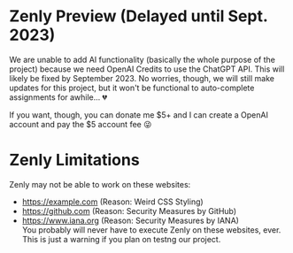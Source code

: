 # Zenly Preview (Delayed until Sept. 2023)
We are unable to add AI functionality (basically the whole purpose of the project) because we need OpenAI Credits to use the ChatGPT API. This will likely be fixed by September 2023. No worries, though, we will still make updates for this project, but it won't be functional to auto-complete assignments for awhile... 💔</br>

If you want, though, you can donate me $5+ and I can create a OpenAI account and pay the $5 account fee 😜

# Zenly Limitations
Zenly may not be able to work on these websites: </br>
- https://example.com (Reason: Weird CSS Styling) </br>
- https://github.com (Reason: Security Measures by GitHub) </br>
- https://www.iana.org (Reason: Security Measures by IANA) </br>
You probably will never have to execute Zenly on these websites, ever. This is just a warning if you plan on testng our project.
